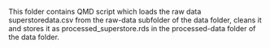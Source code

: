 This folder contains QMD script which loads the raw data superstoredata.csv from the raw-data subfolder of the data folder, cleans it and stores it as processed_superstore.rds in the processed-data folder of the data folder.